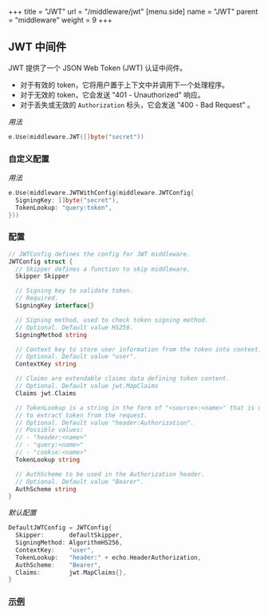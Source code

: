 +++
title = "JWT"
url = "/middleware/jwt"
[menu.side]
  name = "JWT"
  parent = "middleware"
  weight = 9
+++

## JWT 中间件

JWT 提供了一个 JSON Web Token (JWT) 认证中间件。

- 对于有效的 token，它将用户置于上下文中并调用下一个处理程序。
- 对于无效的 token，它会发送 "401 - Unauthorized" 响应。
- 对于丢失或无效的 `Authorization` 标头，它会发送 "400 - Bad Request" 。

*用法*

```go
e.Use(middleware.JWT([]byte("secret"))
```

### 自定义配置

*用法*

```go
e.Use(middleware.JWTWithConfig(middleware.JWTConfig{
  SigningKey: []byte("secret"),
  TokenLookup: "query:token",
}))
```

### 配置

```go
// JWTConfig defines the config for JWT middleware.
JWTConfig struct {
  // Skipper defines a function to skip middleware.
  Skipper Skipper

  // Signing key to validate token.
  // Required.
  SigningKey interface{}

  // Signing method, used to check token signing method.
  // Optional. Default value HS256.
  SigningMethod string

  // Context key to store user information from the token into context.
  // Optional. Default value "user".
  ContextKey string

  // Claims are extendable claims data defining token content.
  // Optional. Default value jwt.MapClaims
  Claims jwt.Claims

  // TokenLookup is a string in the form of "<source>:<name>" that is used
  // to extract token from the request.
  // Optional. Default value "header:Authorization".
  // Possible values:
  // - "header:<name>"
  // - "query:<name>"
  // - "cookie:<name>"
  TokenLookup string

  // AuthScheme to be used in the Authorization header.
  // Optional. Default value "Bearer".
  AuthScheme string
}
```

*默认配置*

```go
DefaultJWTConfig = JWTConfig{
  Skipper:       defaultSkipper,
  SigningMethod: AlgorithmHS256,
  ContextKey:    "user",
  TokenLookup:   "header:" + echo.HeaderAuthorization,
  AuthScheme:    "Bearer",
  Claims:        jwt.MapClaims{},
}
```

### [示例](https://echo.labstack.com/cookbook/jwt)